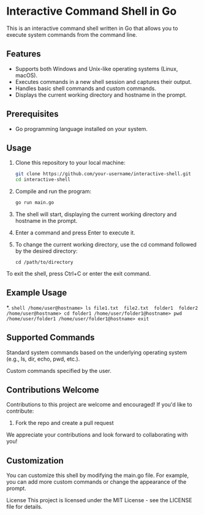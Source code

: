 # Interactive Command Shell in Go

This is an interactive command shell written in Go that allows you to execute system commands from the command line.

## Features

- Supports both Windows and Unix-like operating systems (Linux, macOS).
- Executes commands in a new shell session and captures their output.
- Handles basic shell commands and custom commands.
- Displays the current working directory and hostname in the prompt.

## Prerequisites

- Go programming language installed on your system.

## Usage

1. Clone this repository to your local machine:

   ```bash
   git clone https://github.com/your-username/interactive-shell.git
   cd interactive-shell


   ```

2. Compile and run the program:

   ```bash
   go run main.go

   ```

3. The shell will start, displaying the current working directory and hostname in the prompt.

4. Enter a command and press Enter to execute it.

5. To change the current working directory, use the cd command followed by the desired directory:

   ```shell
   cd /path/to/directory
   ```

To exit the shell, press Ctrl+C or enter the exit command.

## Example Usage

*.  ```shell
    /home/user@hostname> ls
    file1.txt  file2.txt  folder1  folder2
    /home/user@hostname> cd folder1
    /home/user/folder1@hostname> pwd
    /home/user/folder1
    /home/user/folder1@hostname> exit
    ```

## Supported Commands

Standard system commands based on the underlying operating system (e.g., ls, dir, echo, pwd, etc.).

Custom commands specified by the user.

## Contributions Welcome

Contributions to this project are welcome and encouraged! If you'd like to contribute:

1. Fork the repo and create a pull request

We appreciate your contributions and look forward to collaborating with you!

## Customization

You can customize this shell by modifying the main.go file. For example, you can add more custom commands or change the appearance of the prompt.

License
This project is licensed under the MIT License - see the LICENSE file for details.
